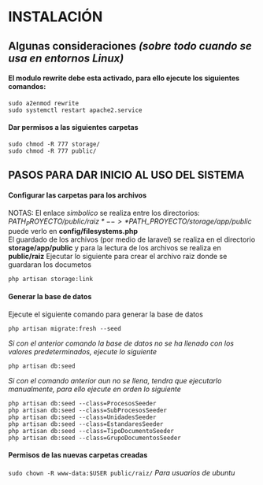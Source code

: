 # INSTALACIÓN

## Algunas consideraciones *(sobre todo cuando se usa en entornos Linux)*

#### El modulo rewrite debe esta activado, para ello ejecute los siguientes comandos:

`sudo a2enmod rewrite`  
`sudo systemctl restart apache2.service`

#### Dar permisos a las siguientes carpetas

`sudo chmod -R 777 storage/`  
`sudo chmod -R 777 public/`  

## PASOS PARA DAR INICIO AL USO DEL SISTEMA

#### Configurar las carpetas para los archivos

NOTAS: El enlace *simbolico* se realiza entre los directorios:  
*$PATH_PROYECTO/public/raiz*  -->  *$PATH_PROYECTO/storage/app/public* puede verlo en **config/filesystems.php**  
El guardado de los archivos (por medio de laravel) se realiza en el directorio
**storage/app/public** y para la lectura de los archivos se realiza en **public/raiz**
Ejecutar lo siguiente para crear el archivo raiz donde se guardaran los documetos  

`php artisan storage:link`  


#### Generar la base de datos

Ejecute el siguiente comando para generar la base de datos

`php artisan migrate:fresh --seed`

_Si con el anterior comando la base de datos no se ha llenado con los valores predeterminados, ejecute lo siguiente_

`php artisan db:seed`
    
_Si con el comando anterior aun no se llena, tendra que ejecutarlo manualmente, para ello ejecute en orden lo siguiente_

`php artisan db:seed --class=ProcesosSeeder`  
`php artisan db:seed --class=SubProcesosSeeder`  
`php artisan db:seed --class=UnidadesSeeder`  
`php artisan db:seed --class=EstandaresSeeder`  
`php artisan db:seed --class=TipoDocumentoSeeder`  
`php artisan db:seed --class=GrupoDocumentosSeeder`  

#### Permisos de las nuevas carpetas creadas

`sudo chown -R www-data:$USER public/raiz/` _Para usuarios de ubuntu_


